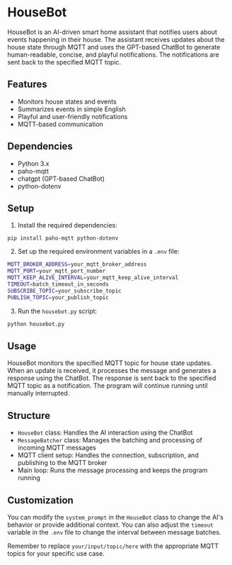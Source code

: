 # HouseBot

HouseBot is an AI-driven smart home assistant that notifies users about events happening in their house. The assistant receives updates about the house state through MQTT and uses the GPT-based ChatBot to generate human-readable, concise, and playful notifications. The notifications are sent back to the specified MQTT topic.

## Features

- Monitors house states and events
- Summarizes events in simple English
- Playful and user-friendly notifications
- MQTT-based communication

## Dependencies

- Python 3.x
- paho-mqtt
- chatgpt (GPT-based ChatBot)
- python-dotenv

## Setup

1. Install the required dependencies:

```
pip install paho-mqtt python-dotenv
```

2. Set up the required environment variables in a `.env` file:

```bash
MQTT_BROKER_ADDRESS=your_mqtt_broker_address
MQTT_PORT=your_mqtt_port_number
MQTT_KEEP_ALIVE_INTERVAL=your_mqtt_keep_alive_interval
TIMEOUT=batch_timeout_in_seconds
SUBSCRIBE_TOPIC=your_subscribe_topic
PUBLISH_TOPIC=your_publish_topic
```

3. Run the `housebot.py` script:

```bash
python housebot.py
```

## Usage

HouseBot monitors the specified MQTT topic for house state updates. When an update is received, it processes the message and generates a response using the ChatBot. The response is sent back to the specified MQTT topic as a notification. The program will continue running until manually interrupted.

## Structure

- `HouseBot` class: Handles the AI interaction using the ChatBot
- `MessageBatcher` class: Manages the batching and processing of incoming MQTT messages
- MQTT client setup: Handles the connection, subscription, and publishing to the MQTT broker
- Main loop: Runs the message processing and keeps the program running

## Customization

You can modify the `system_prompt` in the `HouseBot` class to change the AI's behavior or provide additional context. You can also adjust the `timeout` variable in the `.env` file to change the interval between message batches.

Remember to replace `your/input/topic/here` with the appropriate MQTT topics for your specific use case.